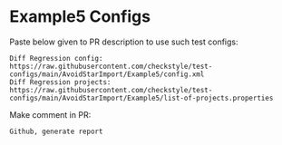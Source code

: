 # Example5 Configs
Paste below given to PR description to use such test configs:
```
Diff Regression config: https://raw.githubusercontent.com/checkstyle/test-configs/main/AvoidStarImport/Example5/config.xml
Diff Regression projects: https://raw.githubusercontent.com/checkstyle/test-configs/main/AvoidStarImport/Example5/list-of-projects.properties
```
Make comment in PR:
```
Github, generate report
```

